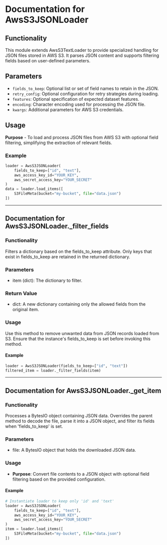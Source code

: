 # Documentation for AwsS3JSONLoader

## Functionality
This module extends AwsS3TextLoader to provide specialized handling for JSON files stored in AWS S3. It parses JSON content and supports filtering fields based on user-defined parameters.

## Parameters
- `fields_to_keep`: Optional list or set of field names to retain in the JSON.
- `retry_config`: Optional configuration for retry strategies during loading.
- `features`: Optional specification of expected dataset features.
- `encoding`: Character encoding used for processing the JSON file.
- `kwargs`: Additional parameters for AWS S3 credentials.

## Usage
**Purpose** - To load and process JSON files from AWS S3 with optional field filtering, simplifying the extraction of relevant fields.

### Example
```python
loader = AwsS3JSONLoader(
    fields_to_keep=["id", "text"],
    aws_access_key_id="YOUR_KEY",
    aws_secret_access_key="YOUR_SECRET"
)
data = loader.load_items([
    S3FileMeta(bucket="my-bucket", file="data.json")
])
```

---

## Documentation for AwsS3JSONLoader._filter_fields

### Functionality
Filters a dictionary based on the fields_to_keep attribute. Only keys that exist in fields_to_keep are retained in the returned dictionary.

### Parameters
- item (dict): The dictionary to filter.

### Return Value
- dict: A new dictionary containing only the allowed fields from the original item.

### Usage
Use this method to remove unwanted data from JSON records loaded from S3. Ensure that the instance's fields_to_keep is set before invoking this method.

#### Example
```python
loader = AwsS3JSONLoader(fields_to_keep=["id", "text"])
filtered_item = loader._filter_fields(item)
```

---

## Documentation for AwsS3JSONLoader._get_item

### Functionality
Processes a BytesIO object containing JSON data. Overrides the parent method to decode the file, parse it into a JSON object, and filter its fields when 'fields_to_keep' is set.

### Parameters
- file: A BytesIO object that holds the downloaded JSON data.

### Usage
- **Purpose**: Convert file contents to a JSON object with optional field filtering based on the provided configuration.

#### Example
```python
# Instantiate loader to keep only 'id' and 'text'
loader = AwsS3JSONLoader(
    fields_to_keep=["id", "text"],
    aws_access_key_id="YOUR_KEY",
    aws_secret_access_key="YOUR_SECRET"
)
item = loader.load_items([
    S3FileMeta(bucket="my-bucket", file="data.json")
])
```